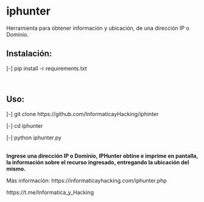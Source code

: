 # iphunter
Herramienta para obtener información y ubicación, de una dirección IP o Dominio.

<h2>Instalación:</h2>
<p>[-] pip install -r requirements.txt</p>
<br>
<h2>Uso:</h2>
<p>[-] git clone https://github.com/InformaticayHacking/iphinter</p>
<p>[-] cd iphunter</p>
<p>[-] python iphunter.py</p><br>
<strong>Ingrese una dirección IP o Dominio, IPHunter obtine e imprime en pantalla, la información sobre el recurso ingresado, entregando la ubicación del mismo.</strong>
<p>Más información: https://informaticayhacking.com/iphunter.php</p>
<p>https://t.me/Informatica_y_Hacking</p>

